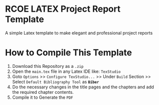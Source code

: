 # RCOE LATEX Project Report Template
A simple Latex template to make elegant and professional project reports


# How to Compile This Template
1. Download this Repository as a `.zip`
2. Open the `main.tex` file in any Latex IDE like: `TexStudio`
3. Goto `Options` >> `Configure TexStudio...` >> Under `Build` Section >> Select `Default Bibliography Tool` as **`Biber`**
4. Do the necessary changes in the title pages and the chapters and add the required chapter contents.
5. Compile it to Generate the `PDF`
